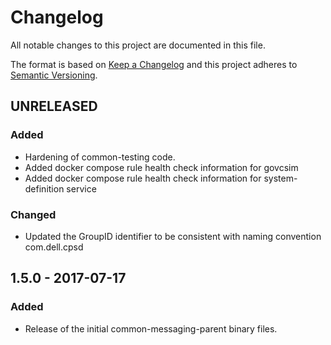# Changelog
All notable changes to this project are documented in this file.
 
The format is based on [Keep a Changelog](http://keepachangelog.com/)
and this project adheres to [Semantic Versioning](http://semver.org/).

## UNRELEASED

### Added
 - Hardening of common-testing code.
 - Added docker compose rule health check information for govcsim
 - Added docker compose rule health check information for system-definition service
 
### Changed
 - Updated the GroupID identifier to be consistent with naming convention com.dell.cpsd

## 1.5.0 - 2017-07-17

### Added
 - Release of the initial common-messaging-parent binary files.

